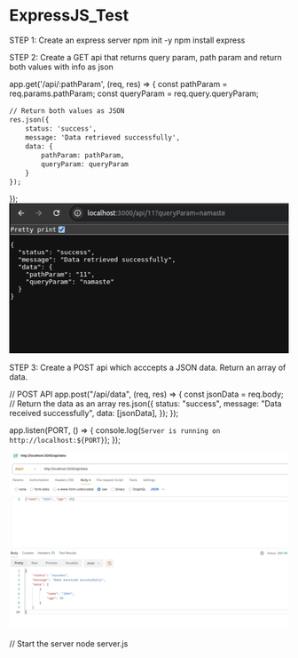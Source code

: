 # ExpressJS_Test

STEP 1: Create an express server
npm init -y
npm install express

STEP 2: Create a GET api that returns query param, path param and return both values with info as json

app.get('/api/:pathParam', (req, res) => {
const pathParam = req.params.pathParam;
const queryParam = req.query.queryParam;

    // Return both values as JSON
    res.json({
        status: 'success',
        message: 'Data retrieved successfully',
        data: {
            pathParam: pathParam,
            queryParam: queryParam
        }
    });

});
![alt text](images/image.png)

STEP 3: Create a POST api which acccepts a JSON data. Return an array of data.

// POST API
app.post("/api/data", (req, res) => {
const jsonData = req.body;
// Return the data as an array
res.json({
status: "success",
message: "Data received successfully",
data: [jsonData],
});
});

app.listen(PORT, () => {
console.log(`Server is running on http://localhost:${PORT}`);
});

![alt text](images/image-1.png)

// Start the server
node server.js
